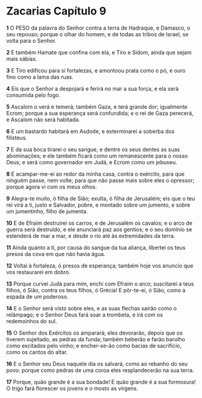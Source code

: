 # Zacarias Capítulo 9

**1** 	O PESO da palavra do Senhor contra a terra de Hadraque, e Damasco, o seu repouso; porque o olhar do homem, e de todas as tribos de Israel, se volta para o Senhor.

**2** 	E também Hamate que confina com ela, e Tiro e Sidom, ainda que sejam mais sábias.

**3** 	E Tiro edificou para si fortalezas, e amontoou prata como o pó, e ouro fino como a lama das ruas.

**4** 	Eis que o Senhor a despojará e ferirá no mar a sua força, e ela será consumida pelo fogo.

**5** 	Ascalom o verá e temerá; também Gaza, e terá grande dor; igualmente Ecrom; porque a sua esperança será confundida; e o rei de Gaza perecerá, e Ascalom não será habitada.

**6** 	E um bastardo habitará em Asdode, e exterminarei a soberba dos filisteus.

**7** 	E da sua boca tirarei o seu sangue, e dentre os seus dentes as suas abominações; e ele também ficará como um remanescente para o nosso Deus; e será como governador em Judá, e Ecrom como um jebuseu.

**8** 	E acampar-me-ei ao redor da minha casa, contra o exército, para que ninguém passe, nem volte; para que não passe mais sobre eles o opressor; porque agora vi com os meus olhos.

**9** 	Alegra-te muito, ó filha de Sião; exulta, ó filha de Jerusalém; eis que o teu rei virá a ti, justo e Salvador, pobre, e montado sobre um jumento, e sobre um jumentinho, filho de jumenta.

**10** 	E de Efraim destruirei os carros, e de Jerusalém os cavalos; e o arco de guerra será destruído, e ele anunciará paz aos gentios; e o seu domínio se estenderá de mar a mar, e desde o rio até às extremidades da terra.

**11** 	Ainda quanto a ti, por causa do sangue da tua aliança, libertei os teus presos da cova em que não havia água.

**12** 	Voltai à fortaleza, ó presos de esperança; também hoje vos anuncio que vos restaurarei em dobro.

**13** 	Porque curvei Judá para mim, enchi com Efraim o arco; suscitarei a teus filhos, ó Sião, contra os teus filhos, ó Grécia! E pôr-te-ei, ó Sião, como a espada de um poderoso.

**14** 	E o Senhor será visto sobre eles, e as suas flechas sairão como o relâmpago; e o Senhor Deus fará soar a trombeta, e irá com os redemoinhos do sul.

**15** 	O Senhor dos Exércitos os amparará; eles devorarão, depois que os tiverem sujeitado, as pedras da funda; também beberão e farão barulho como excitados pelo vinho; e encher-se-ão como bacias de sacrifício, como os cantos do altar.

**16** 	E o Senhor seu Deus naquele dia os salvará, como ao rebanho do seu povo: porque como pedras de uma coroa eles resplandecerão na sua terra.

**17** 	Porque, quão grande é a sua bondade! E quão grande é a sua formosura! O trigo fará florescer os jovens e o mosto as virgens.

